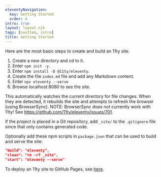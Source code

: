 ```yaml
---
eleventyNavigation:
  key: Getting Started
  order: 4
intro: true
layout: layout.njk
tags: [navItem, intro]
title: Getting Started
---
```


Here are the most basic steps to create and build an 11ty site.

1. Create a new directory and cd to it.
1. Enter `npm init -y`.
1. Enter `npm install -D @11ty/eleventy`.
1. Create the file `index.md` file and add any Markdown content.
1. Enter `npx eleventy --serve`
1. Browse localhost:8080 to see the site.

This automatically watches the current directory for file changes.
When they are detected, it rebuilds the site and
attempts to refresh the browser (using BrowserSync).
NOTE: BrowserSync does not currently work with 11ty!
See <https://github.com/11ty/eleventy/issues/701>.

If the project is placed in a Git repository,
add `_site/` to the `.gitignore` file
since that only contains generated code.

Optionally add these npm scripts in `package.json`
that can be used to build and serve the site:

```json
"build": "eleventy",
"clean": "rm -rf _site",
"start": "eleventy --serve"
```

To deploy an 11ty site to GitHub Pages,
see [here](/blog/github-pages).
